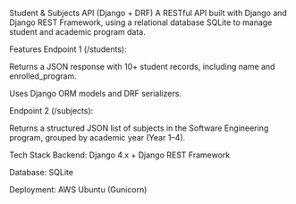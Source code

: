 Student & Subjects API (Django + DRF)
A RESTful API built with Django and Django REST Framework, using a relational database SQLite to manage student and academic program data.

Features
Endpoint 1 (/students):

Returns a JSON response with 10+ student records, including name and enrolled_program.

Uses Django ORM models and DRF serializers.

Endpoint 2 (/subjects):

Returns a structured JSON list of subjects in the Software Engineering program, grouped by academic year (Year 1–4).

Tech Stack
Backend: Django 4.x + Django REST Framework

Database: SQLite

Deployment: AWS Ubuntu (Gunicorn)
